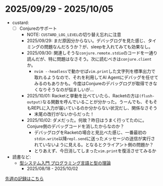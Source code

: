 # 2025/09/29 - 2025/10/05

- custard:
    - [ ] Conjureのサポート
        - NOTE: `CUSTARD_LOG_LEVEL`の切り替え忘れに注意
        - 2025/09/29: まだ原因分からない。デバッグログを見た感じ、タイミングの問題なんだろうか？が、sleepを入れてみても効果なし。
        - 2025/09/30: 関連しそうな`conjure.remote.stdio`のコードを一通り読んだが、特に問題はなさそう。次に読むべきは`conjure.client`か。
            - `nvim --headless`で動かせば`vim.print`した文字列を標準出力で取れるようなので、それを利用してAI Agentにデバッグを任せてみるのもありかも。今度はConjureのデバッグログが取得できなくなりそうなのが悩ましいが...
        - 2025/10/01: Racketと挙動を比べていたら、Racketの方は`(flush-output)`なる関数を呼んでいることが分かった。うーんでも、そもそもREPLに入力が届いているのか分からない状況だし、関係なさそう
            - 末尾の改行がないからだった！
        - 2025/10/02: ダメだった。何故？昨日はうまく行ってたのに。Conjure側のデバッグコードを消したからなのか？
            - デバッグログをRacketの場合と見比べた感じ、一番最初の`stdin.write`以降`repl.send`に送ったメッセージの送信が実行されていないように見える。となるとクライアント側の問題か？
            - とりあえず、今日消してしまった`vim.print`を復活させてみるか
- 読書など:
    - [型システム入門 プログラミング言語と型の理論](https://www.ohmsha.co.jp/book/9784274069116/)
        - 2025/08/18 - 2025/10/02

[先週の記録はこちら](https://github.com/igrep/daily-commits/blob/c35ef5df873f7387cbbeb10eba7c2261a5d2ad11/yesterday.md)
